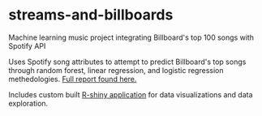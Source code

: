 # streams-and-billboards
Machine learning music project integrating Billboard's top 100 songs with Spotify API

Uses Spotify song attributes to attempt to predict Billboard's top songs through random forest, linear regression, and logistic regression methedologies. [Full report found here.](https://htmlpreview.github.io/?https://github.com/mikeymuller/streams-and-billboards/blob/main/Report.html)

Includes custom built [R-shiny application](https://mikeymuller.shinyapps.io/ShinyApp/) for data visualizations and data exploration.
